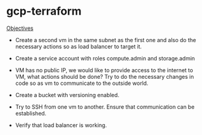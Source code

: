 # gcp-terraform

<u>Objectives</u>

- Create a second vm in the same subnet as the first one and also do the necessary actions so as load balancer to target it.

- Create a service account with roles compute.admin and storage.admin

- VM has no public IP, we would like to provide access to the internet to VM, what actions should be done? Try to do the necessary changes in code so as vm to communicate to the outside world.

- Create a bucket with versioning enabled.

- Try to SSH from one vm to another. Ensure that communication can be established.

- Verify that load balancer is working.

  